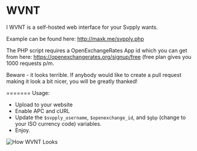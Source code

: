 WVNT
====

I WVNT is a self-hosted web interface for your Svpply wants. 

Example can be found here: http://maxk.me/svpply.php

The PHP script requires a OpenExchangeRates App id which you can get from here: https://openexchangerates.org/signup/free (free plan gives you 1000 requests p/m.

Beware - it looks terrible. If anybody would like to create a pull request making it look a bit nicer, you will be greatly thanked!

=======
Usage:

 - Upload to your website
 - Enable APC and cURL
 - Update the `$svpply_username`, `$openexchange_id`, and `$gbp` (change to your ISO currency code) variables.
 - Enjoy.

![How WVNT Looks](http://d.pr/i/lqxT+ "How WVNT Looks")
